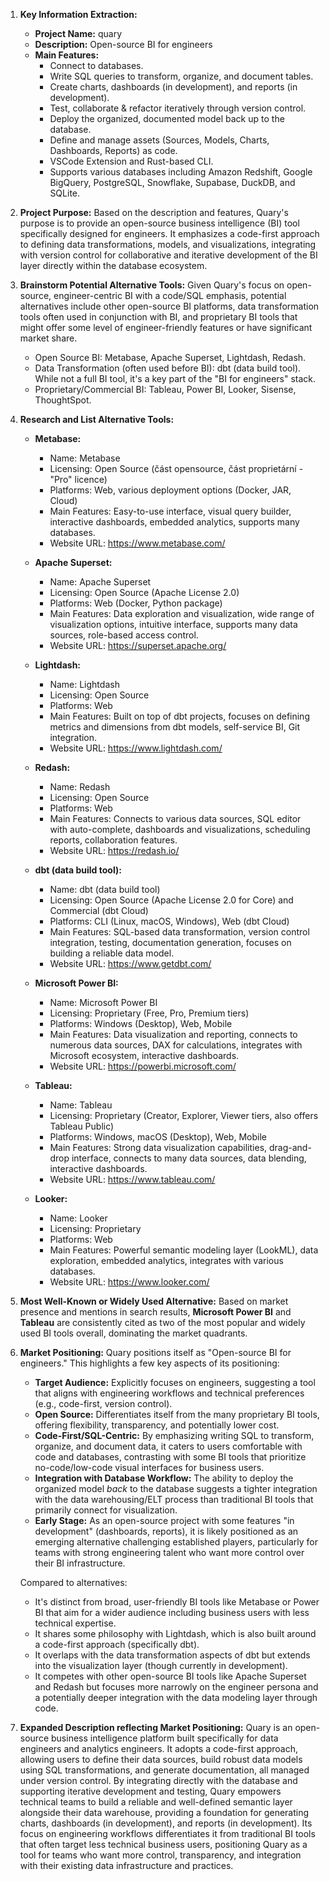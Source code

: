 1.  **Key Information Extraction:**
    *   **Project Name:** quary
    *   **Description:** Open-source BI for engineers
    *   **Main Features:**
        *   Connect to databases.
        *   Write SQL queries to transform, organize, and document tables.
        *   Create charts, dashboards (in development), and reports (in development).
        *   Test, collaborate & refactor iteratively through version control.
        *   Deploy the organized, documented model back up to the database.
        *   Define and manage assets (Sources, Models, Charts, Dashboards, Reports) as code.
        *   VSCode Extension and Rust-based CLI.
        *   Supports various databases including Amazon Redshift, Google BigQuery, PostgreSQL, Snowflake, Supabase, DuckDB, and SQLite.

2.  **Project Purpose:**
    Based on the description and features, Quary's purpose is to provide an open-source business intelligence (BI) tool specifically designed for engineers. It emphasizes a code-first approach to defining data transformations, models, and visualizations, integrating with version control for collaborative and iterative development of the BI layer directly within the database ecosystem.

3.  **Brainstorm Potential Alternative Tools:**
    Given Quary's focus on open-source, engineer-centric BI with a code/SQL emphasis, potential alternatives include other open-source BI platforms, data transformation tools often used in conjunction with BI, and proprietary BI tools that might offer some level of engineer-friendly features or have significant market share.

    *   Open Source BI: Metabase, Apache Superset, Lightdash, Redash.
    *   Data Transformation (often used before BI): dbt (data build tool). While not a full BI tool, it's a key part of the "BI for engineers" stack.
    *   Proprietary/Commercial BI: Tableau, Power BI, Looker, Sisense, ThoughtSpot.

4.  **Research and List Alternative Tools:**

    *   **Metabase:**
        *   Name: Metabase
        *   Licensing: Open Source (část opensource, část proprietární - "Pro" licence)
        *   Platforms: Web, various deployment options (Docker, JAR, Cloud)
        *   Main Features: Easy-to-use interface, visual query builder, interactive dashboards, embedded analytics, supports many databases.
        *   Website URL: https://www.metabase.com/

    *   **Apache Superset:**
        *   Name: Apache Superset
        *   Licensing: Open Source (Apache License 2.0)
        *   Platforms: Web (Docker, Python package)
        *   Main Features: Data exploration and visualization, wide range of visualization options, intuitive interface, supports many data sources, role-based access control.
        *   Website URL: https://superset.apache.org/

    *   **Lightdash:**
        *   Name: Lightdash
        *   Licensing: Open Source
        *   Platforms: Web
        *   Main Features: Built on top of dbt projects, focuses on defining metrics and dimensions from dbt models, self-service BI, Git integration.
        *   Website URL: https://www.lightdash.com/

    *   **Redash:**
        *   Name: Redash
        *   Licensing: Open Source
        *   Platforms: Web
        *   Main Features: Connects to various data sources, SQL editor with auto-complete, dashboards and visualizations, scheduling reports, collaboration features.
        *   Website URL: https://redash.io/

    *   **dbt (data build tool):**
        *   Name: dbt (data build tool)
        *   Licensing: Open Source (Apache License 2.0 for Core) and Commercial (dbt Cloud)
        *   Platforms: CLI (Linux, macOS, Windows), Web (dbt Cloud)
        *   Main Features: SQL-based data transformation, version control integration, testing, documentation generation, focuses on building a reliable data model.
        *   Website URL: https://www.getdbt.com/

    *   **Microsoft Power BI:**
        *   Name: Microsoft Power BI
        *   Licensing: Proprietary (Free, Pro, Premium tiers)
        *   Platforms: Windows (Desktop), Web, Mobile
        *   Main Features: Data visualization and reporting, connects to numerous data sources, DAX for calculations, integrates with Microsoft ecosystem, interactive dashboards.
        *   Website URL: https://powerbi.microsoft.com/

    *   **Tableau:**
        *   Name: Tableau
        *   Licensing: Proprietary (Creator, Explorer, Viewer tiers, also offers Tableau Public)
        *   Platforms: Windows, macOS (Desktop), Web, Mobile
        *   Main Features: Strong data visualization capabilities, drag-and-drop interface, connects to many data sources, data blending, interactive dashboards.
        *   Website URL: https://www.tableau.com/

    *   **Looker:**
        *   Name: Looker
        *   Licensing: Proprietary
        *   Platforms: Web
        *   Main Features: Powerful semantic modeling layer (LookML), data exploration, embedded analytics, integrates with various databases.
        *   Website URL: https://www.looker.com/

5.  **Most Well-Known or Widely Used Alternative:**
    Based on market presence and mentions in search results, **Microsoft Power BI** and **Tableau** are consistently cited as two of the most popular and widely used BI tools overall, dominating the market quadrants.

6.  **Market Positioning:**
    Quary positions itself as "Open-source BI for engineers." This highlights a few key aspects of its positioning:
    *   **Target Audience:** Explicitly focuses on engineers, suggesting a tool that aligns with engineering workflows and technical preferences (e.g., code-first, version control).
    *   **Open Source:** Differentiates itself from the many proprietary BI tools, offering flexibility, transparency, and potentially lower cost.
    *   **Code-First/SQL-Centric:** By emphasizing writing SQL to transform, organize, and document data, it caters to users comfortable with code and databases, contrasting with some BI tools that prioritize no-code/low-code visual interfaces for business users.
    *   **Integration with Database Workflow:** The ability to deploy the organized model *back* to the database suggests a tighter integration with the data warehousing/ELT process than traditional BI tools that primarily connect for visualization.
    *   **Early Stage:** As an open-source project with some features "in development" (dashboards, reports), it is likely positioned as an emerging alternative challenging established players, particularly for teams with strong engineering talent who want more control over their BI infrastructure.

    Compared to alternatives:
    *   It's distinct from broad, user-friendly BI tools like Metabase or Power BI that aim for a wider audience including business users with less technical expertise.
    *   It shares some philosophy with Lightdash, which is also built around a code-first approach (specifically dbt).
    *   It overlaps with the data transformation aspects of dbt but extends into the visualization layer (though currently in development).
    *   It competes with other open-source BI tools like Apache Superset and Redash but focuses more narrowly on the engineer persona and a potentially deeper integration with the data modeling layer through code.

7.  **Expanded Description reflecting Market Positioning:**
    Quary is an open-source business intelligence platform built specifically for data engineers and analytics engineers. It adopts a code-first approach, allowing users to define their data sources, build robust data models using SQL transformations, and generate documentation, all managed under version control. By integrating directly with the database and supporting iterative development and testing, Quary empowers technical teams to build a reliable and well-defined semantic layer alongside their data warehouse, providing a foundation for generating charts, dashboards (in development), and reports (in development). Its focus on engineering workflows differentiates it from traditional BI tools that often target less technical business users, positioning Quary as a tool for teams who want more control, transparency, and integration with their existing data infrastructure and practices.